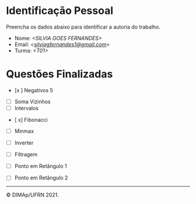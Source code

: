 ﻿# Identificação Pessoal

Preencha os dados abaixo para identificar a autoria do trabalho.

- Nome: *\<SILVIA GOES FERNANDES>*
- Email: *\<silviagfernandes1@gmail.com>*
- Turma: *\<T01>*

# Questões Finalizadas

- [x ] Negativos 5
- [ ] Soma Vizinhos
- [ ] Intervalos
- [ x] Fibonacci
- [ ] Minmax
- [ ] Inverter
- [ ] Filtragem
- [ ] Ponto em Retângulo 1
- [ ] Ponto em Retângulo 2


--------
&copy; DIMAp/UFRN 2021.
